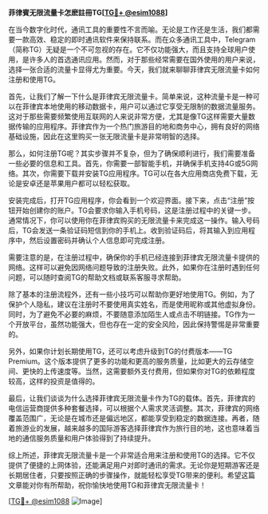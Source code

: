 **菲律賓无限流量卡怎麽註冊TG[[TG💪+ @esim1088](https://t.me/s/esim1088)]**

在当今数字化时代，通讯工具的重要性不言而喻。无论是工作还是生活，我们都需要一款高效、稳定的即时通讯软件来保持联系。而在众多通讯工具中，Telegram（简称TG）无疑是一个不可忽视的存在。它不仅功能强大，而且支持全球用户使用，是许多人的首选通讯应用。然而，对于那些经常需要在国外使用的用户来说，选择一张合适的流量卡显得尤为重要。今天，我们就来聊聊菲律宾无限流量卡如何注册和使用TG。

首先，让我们了解一下什么是菲律宾无限流量卡。简单来说，这种流量卡是一种可以在菲律宾本地使用的移动数据卡，用户可以通过它享受无限制的数据流量服务。这对于那些需要频繁使用互联网的人来说非常方便，尤其是像TG这样需要大量数据传输的应用程序。菲律宾作为一个热门旅游目的地和商务中心，拥有良好的网络基础设施，因此在这里购买一张无限流量卡是非常明智的选择。

那么，如何注册TG呢？其实步骤并不复杂，但为了确保顺利进行，我们需要准备一些必要的信息和工具。首先，你需要一部智能手机，并确保手机支持4G或5G网络。其次，你需要下载并安装TG应用程序。TG可以在各大应用商店免费下载，无论是安卓还是苹果用户都可以轻松获取。

安装完成后，打开TG应用程序，你会看到一个欢迎界面。接下来，点击“注册”按钮开始创建你的账户。TG会要求你输入手机号码，这是注册过程中的关键一步。通常情况下，你可以使用你在菲律宾购买的无限流量卡来完成这一操作。输入号码后，TG会发送一条验证码短信到你的手机上。收到验证码后，将其输入到应用程序中，然后设置密码并确认个人信息即可完成注册。

需要注意的是，在注册过程中，确保你的手机已经连接到菲律宾无限流量卡提供的网络。这样可以避免因网络问题导致的注册失败。此外，如果你在注册时遇到任何问题，可以随时查阅TG的帮助文档或联系客服寻求帮助。

除了基本的注册流程外，还有一些小技巧可以帮助你更好地使用TG。例如，为了保护个人隐私，建议在注册时不要使用真实姓名，而是使用昵称或其他虚拟身份。同时，为了避免不必要的麻烦，不要随意添加陌生人或点击不明链接。TG作为一个开放平台，虽然功能强大，但也存在一定的安全风险，因此保持警惕是非常重要的。

另外，如果你计划长期使用TG，还可以考虑升级到TG的付费版本——TG Premium。这个版本提供了更多的功能和更高的服务质量，比如更大的云存储空间、更快的上传速度等。当然，这需要额外支付费用，但如果你对TG的依赖程度较高，这样的投资是值得的。

最后，让我们谈谈为什么选择菲律宾无限流量卡作为TG的载体。首先，菲律宾的电信运营商提供多种套餐选择，可以根据个人需求灵活调整。其次，菲律宾的网络覆盖范围广，无论是在城市还是偏远地区，都能享受到稳定的数据连接。再者，随着旅游业的发展，越来越多的国际游客选择菲律宾作为旅行目的地，这也意味着当地的通信服务质量和用户体验得到了持续提升。

综上所述，菲律宾无限流量卡是一个非常适合用来注册和使用TG的选择。它不仅提供了便捷的上网体验，还能满足用户对即时通讯的需求。无论你是短期游客还是长期居住者，只要按照正确的步骤操作，就能轻松享受TG带来的便利。希望这篇文章能对你有所帮助，祝你愉快地使用TG和菲律宾无限流量卡！

[[TG💪+ @esim1088](https://t.me/s/esim1088) ![Image](https://i.postimg.cc/4NQfJmqS/Snipaste-2025-05-13-00-14-12.png)]